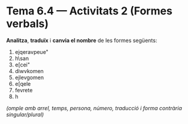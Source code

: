# Tema 6.4 — Activitats 2 (Formes verbals)

**Analitza**, **traduïx** i **canvia el nombre** de les formes següents:

1. ejqeravpeue"  
2. h\san  
3. e[cei"  
4. diwvkomen  
5. ejlevgomen  
6. e[qele  
7. fevrete  
8. h


*(omple amb arrel, temps, persona, número, traducció i forma contrària singular/plural)*